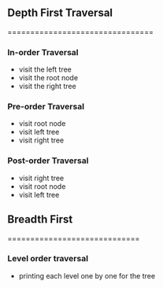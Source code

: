 ## Depth First Traversal
================================

### In-order Traversal

* visit the left tree
* visit the root node
* visit the right tree



### Pre-order Traversal

* visit root node 
* visit left tree
* visit right tree


### Post-order Traversal

* visit right tree
* visit root node
* visit left tree

## Breadth First 
=============================

### Level order traversal
* printing each level one by one for the tree
